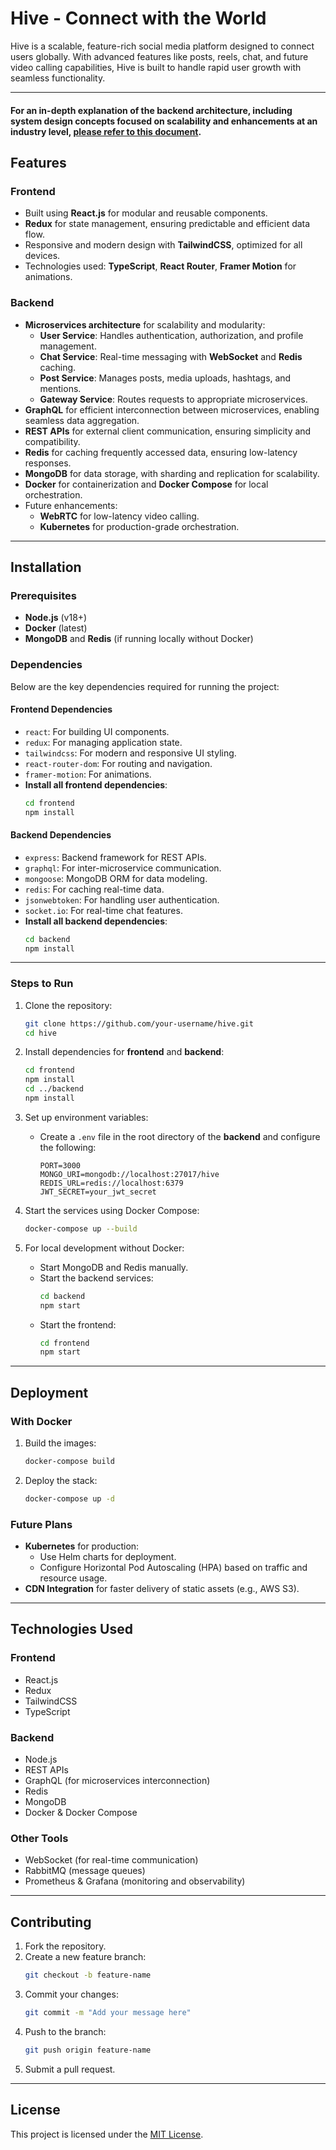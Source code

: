 # Hive - Connect with the World

Hive is a scalable, feature-rich social media platform designed to connect users globally. With advanced features like posts, reels, chat, and future video calling capabilities, Hive is built to handle rapid user growth with seamless functionality.

---

#### For an in-depth explanation of the backend architecture, including system design concepts focused on scalability and enhancements at an industry level, [please refer to this document](https://docs.google.com/document/d/1bbuZtO_GYk09vSegyYA2ed-gD-WyXbhfCkMWCGpG6TU/edit?usp=sharing).

## Features

### **Frontend**
- Built using **React.js** for modular and reusable components.
- **Redux** for state management, ensuring predictable and efficient data flow.
- Responsive and modern design with **TailwindCSS**, optimized for all devices.
- Technologies used: **TypeScript**, **React Router**, **Framer Motion** for animations.

### **Backend**
- **Microservices architecture** for scalability and modularity:
  - **User Service**: Handles authentication, authorization, and profile management.
  - **Chat Service**: Real-time messaging with **WebSocket** and **Redis** caching.
  - **Post Service**: Manages posts, media uploads, hashtags, and mentions.
  - **Gateway Service**: Routes requests to appropriate microservices.
- **GraphQL** for efficient interconnection between microservices, enabling seamless data aggregation.
- **REST APIs** for external client communication, ensuring simplicity and compatibility.
- **Redis** for caching frequently accessed data, ensuring low-latency responses.
- **MongoDB** for data storage, with sharding and replication for scalability.
- **Docker** for containerization and **Docker Compose** for local orchestration.
- Future enhancements:
  - **WebRTC** for low-latency video calling.
  - **Kubernetes** for production-grade orchestration.

---

## Installation

### Prerequisites
- **Node.js** (v18+)
- **Docker** (latest)
- **MongoDB** and **Redis** (if running locally without Docker)

### Dependencies
Below are the key dependencies required for running the project:

#### **Frontend Dependencies**
- `react`: For building UI components.
- `redux`: For managing application state.
- `tailwindcss`: For modern and responsive UI styling.
- `react-router-dom`: For routing and navigation.
- `framer-motion`: For animations.
- **Install all frontend dependencies**:
  ```bash
  cd frontend
  npm install
  ```

#### **Backend Dependencies**
- `express`: Backend framework for REST APIs.
- `graphql`: For inter-microservice communication.
- `mongoose`: MongoDB ORM for data modeling.
- `redis`: For caching real-time data.
- `jsonwebtoken`: For handling user authentication.
- `socket.io`: For real-time chat features.
- **Install all backend dependencies**:
  ```bash
  cd backend
  npm install
  ```

---

### Steps to Run
1. Clone the repository:
   ```bash
   git clone https://github.com/your-username/hive.git
   cd hive
   ```

2. Install dependencies for **frontend** and **backend**:
   ```bash
   cd frontend
   npm install
   cd ../backend
   npm install
   ```

3. Set up environment variables:
   - Create a `.env` file in the root directory of the **backend** and configure the following:
     ```env
     PORT=3000
     MONGO_URI=mongodb://localhost:27017/hive
     REDIS_URL=redis://localhost:6379
     JWT_SECRET=your_jwt_secret
     ```

4. Start the services using Docker Compose:
   ```bash
   docker-compose up --build
   ```

5. For local development without Docker:
   - Start MongoDB and Redis manually.
   - Start the backend services:
     ```bash
     cd backend
     npm start
     ```
   - Start the frontend:
     ```bash
     cd frontend
     npm start
     ```

---

## Deployment

### With Docker
1. Build the images:
   ```bash
   docker-compose build
   ```

2. Deploy the stack:
   ```bash
   docker-compose up -d
   ```

### Future Plans
- **Kubernetes** for production:
  - Use Helm charts for deployment.
  - Configure Horizontal Pod Autoscaling (HPA) based on traffic and resource usage.
- **CDN Integration** for faster delivery of static assets (e.g., AWS S3).

---

## Technologies Used

### **Frontend**
- React.js
- Redux
- TailwindCSS
- TypeScript

### **Backend**
- Node.js
- REST APIs
- GraphQL (for microservices interconnection)
- Redis
- MongoDB
- Docker & Docker Compose

### **Other Tools**
- WebSocket (for real-time communication)
- RabbitMQ (message queues)
- Prometheus & Grafana (monitoring and observability)

---

## Contributing

1. Fork the repository.
2. Create a new feature branch:
   ```bash
   git checkout -b feature-name
   ```
3. Commit your changes:
   ```bash
   git commit -m "Add your message here"
   ```
4. Push to the branch:
   ```bash
   git push origin feature-name
   ```
5. Submit a pull request.

---

## License
This project is licensed under the [MIT License](LICENSE).
```
